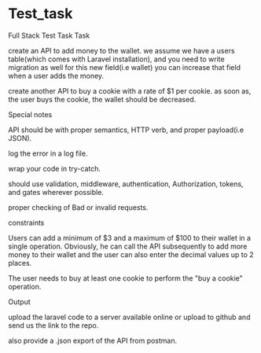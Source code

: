 # Test_task
Full Stack Test Task
Task

create an API to add money to the wallet. we assume we have a users table(which comes with Laravel installation), and you need to write migration as well for this new field(i.e wallet) you can increase that field when a user adds the money.

create another API to buy a cookie with a rate of $1 per cookie. as soon as, the user buys the cookie, the wallet should be decreased.



Special notes

API should be with proper semantics, HTTP verb, and proper payload(i.e JSON).

log the error in a log file.

wrap your code in try-catch.

should use validation, middleware, authentication, Authorization, tokens, and gates wherever possible.

proper checking of Bad or invalid requests.



constraints

Users can add a minimum of $3 and a maximum of $100 to their wallet in a single operation. Obviously, he can call the API subsequently to add more money to their wallet and the user can also enter the decimal values up to 2 places.

The user needs to buy at least one cookie to perform the "buy a cookie" operation.



Output

upload the laravel code to a server available online or upload to github and send us the link to the repo.

also provide a .json export of the API from postman.

